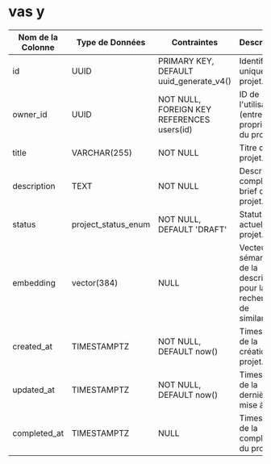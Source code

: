 # vas y

| Nom de la Colonne | Type de Données | Contraintes | Description |
| --- | --- | --- | --- |
| id | UUID | PRIMARY KEY, DEFAULT uuid_generate_v4() | Identifiant unique du projet. |
| owner_id | UUID | NOT NULL, FOREIGN KEY REFERENCES users(id) | ID de l'utilisateur (entreprise) propriétaire du projet. |
| title | VARCHAR(255) | NOT NULL | Titre du projet. |
| description | TEXT | NOT NULL | Description complète et brief du projet. |
| status | project_status_enum | NOT NULL, DEFAULT 'DRAFT' | Statut actuel du projet. |
| embedding | vector(384) | NULL | Vecteur sémantique de la description pour la recherche de similarité. |
| created_at | TIMESTAMPTZ | NOT NULL, DEFAULT now() | Timestamp de la création du projet. |
| updated_at | TIMESTAMPTZ | NOT NULL, DEFAULT now() | Timestamp de la dernière mise à jour. |
| completed_at | TIMESTAMPTZ | NULL | Timestamp de la complétion du projet. |

